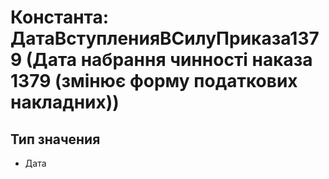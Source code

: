 ﻿# Константа: ДатаВступленияВСилуПриказа1379 (Дата набрання чинності наказа 1379 (змінює форму податкових накладних))

## Тип значения

- Дата


